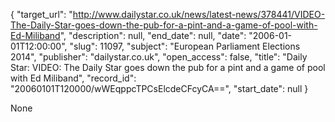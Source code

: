 {
  "target_url": "http://www.dailystar.co.uk/news/latest-news/378441/VIDEO-The-Daily-Star-goes-down-the-pub-for-a-pint-and-a-game-of-pool-with-Ed-Miliband", 
  "description": null, 
  "end_date": null, 
  "date": "2006-01-01T12:00:00", 
  "slug": 11097, 
  "subject": "European Parliament Elections 2014", 
  "publisher": "dailystar.co.uk", 
  "open_access": false, 
  "title": "Daily Star: VIDEO: The Daily Star goes down the pub for a pint and a game of pool with Ed Miliband", 
  "record_id": "20060101T120000/wWEqppcTPCsElcdeCFcyCA==", 
  "start_date": null
}

None